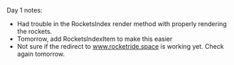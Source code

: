 Day 1 notes:

- Had trouble in the RocketsIndex render method with properly rendering the rockets.
- Tomorrow, add RocketsIndexItem to make this easier
- Not sure if the redirect to www.rocketride.space is working yet.  Check again tomorrow.  
